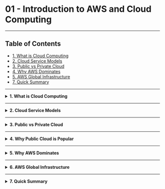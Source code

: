 # 01 - Introduction to AWS and Cloud Computing

---

## Table of Contents

- [1. What is Cloud Computing](#1-what-is-cloud-computing)  
- [2. Cloud Service Models](#2-cloud-service-models)  
- [3. Public vs Private Cloud](#3-public-vs-private-cloud)  
- [4. Why AWS Dominates](#4-why-aws-dominates)  
- [5. AWS Global Infrastructure](#5-aws-global-infrastructure)    
- [7. Quick Summary](#7-quick-summary)

---

<details>
<summary><strong>1. What is Cloud Computing</strong></summary>

## Theory & Notes

- **Traditional Infrastructure (Pre-Cloud Era)**  
  Organizations used to buy physical servers from vendors like IBM or HP, create their own data centers, and manage all infrastructure in-house. This required significant upfront investment and ongoing maintenance.

- **The Problem with Traditional Approach**  
  - **Resource Wastage**: A server with 100GB RAM and 100 CPUs running only one application using 1GB RAM and 1 CPU meant 99% resources were wasted.
  - **High Costs**: Each new application required a separate server purchase.
  - **Maintenance Overhead**: Required dedicated teams for server management, security, updates, and 24/7 monitoring.

- **Virtualization Solution**  
  Technology that allows creating multiple virtual servers (VMs) on a single physical server, maximizing resource utilization. Instead of buying 15 servers, you could buy one powerful server and create 15 virtual machines.

- **Cloud Computing Definition**  
  Cloud computing extends virtualization concept globally - you can request and use computing resources (servers, storage, databases) without knowing their physical location. Resources are managed by cloud providers and accessed over the internet.

---

| Concept | Description | Example |
| ------- | ----------- | ------- |
| **Physical Servers** | Traditional dedicated hardware | Buying IBM/HP servers for data center |
| **Virtualization** | Multiple VMs on single hardware | Creating 15 VMs on one physical server |
| **Cloud Computing** | On-demand access to virtualized resources | Requesting EC2 instance from anywhere |

</details>

---

<details>
<summary><strong>2. Cloud Service Models</strong></summary>

## Theory & Notes

- **IaaS (Infrastructure as a Service)**  
  Provider gives you virtual machines, storage, and networking. You manage operating systems, applications, and data. Like renting a computer.

- **PaaS (Platform as a Service)**  
  Provider manages infrastructure and platform (OS, runtime, databases). You focus only on your application code and data. Like renting a development environment.

- **SaaS (Software as a Service)**  
  Provider manages everything - infrastructure, platform, and application. You just use the ready-made software. Like using Gmail or Zoom.

- **Responsibility Model**  
  As you move from IaaS → PaaS → SaaS, your management responsibility decreases while the provider takes on more.

---

| Model | Provider Manages | You Manage | Real Examples | Best For |
| ----- | ---------------- | ---------- | ------------- | -------- |
| **IaaS** | Hardware, Virtualization, Networking | OS, Runtime, Apps, Data | AWS EC2, Google Compute | Custom applications |
| **PaaS** | Everything above + OS, Runtime | Applications, Data | AWS Beanstalk, Heroku | Developers wanting to focus on code |
| **SaaS** | Everything | Just configuration/usage | Gmail, Salesforce, Zoom | End users needing ready software |

</details>

---

<details>
<summary><strong>3. Public vs Private Cloud</strong></summary>

## Theory & Notes

- **Public Cloud**  
  Cloud infrastructure managed by third-party providers (AWS, Azure, GCP). Resources shared among multiple organizations (multi-tenant). Provider handles data centers, hardware, and maintenance.

- **Private Cloud**  
  Cloud infrastructure managed exclusively by one organization. Requires dedicated IT teams, data centers, and infrastructure management. Uses technologies like OpenStack, VMware vSphere.

- **Why 98% Choose Public Cloud**  
  Primary reason is reduced maintenance overhead. Companies want to focus on their core business, not managing IT infrastructure, security patches, and 24/7 monitoring.

- **Cost Reality**  
  Public cloud eliminates upfront investments, provides pay-as-you-use pricing, and shares infrastructure costs across multiple tenants.

---

| Aspect | Public Cloud | Private Cloud |
| ------ | ------------ | ------------- |
| **Management** | Cloud provider responsibility | Your IT team responsibility |
| **Setup Time** | Minutes to hours | Months to years |
| **Upfront Cost** | Zero (pay-as-you-go) | High capital investment |
| **Maintenance** | Provider handles updates/patches | Internal team required |
| **Scaling** | Instant, automatic | Manual hardware procurement |
| **Security** | Provider's enterprise-grade | Your team's implementation |
| **Innovation** | 200+ managed services | Build everything from scratch |
| **Examples** | AWS, Azure, GCP | Company data centers |

</details>

---

<details>
<summary><strong>4. Why Public Cloud is Popular</strong></summary>

## Theory & Notes

- **Primary Reason: Reduced Maintenance Overhead**  
  Organizations want to focus on their core business rather than managing IT infrastructure. Public cloud eliminates the need for:
  - Dedicated data center teams
  - 24/7 infrastructure monitoring
  - Hardware maintenance and upgrades
  - Security patch management
  - Power and cooling systems

- **Secondary Reason: Cost Efficiency**  
  - No upfront hardware investments
  - Pay only for resources used
  - Automatic scaling reduces over-provisioning
  - Shared infrastructure costs across multiple tenants

- **Additional Benefits**  
  - **Easy Onboarding**: Create account and start using resources immediately
  - **Global Availability**: Access resources from anywhere in the world
  - **Service Variety**: 200+ services available on AWS alone
  - **Innovation Speed**: New services added regularly based on market demands

---

| Benefit | Traditional Infrastructure | Public Cloud |
| ------- | ------------------------- | ------------ |
| **Setup Time** | Months (procurement, setup) | Minutes (account creation) |
| **Maintenance** | Dedicated IT teams required | Provider-managed |
| **Scaling** | Manual hardware procurement | Instant resource scaling |
| **Innovation** | Build everything from scratch | Use pre-built managed services |

</details>

---

<details>
<summary><strong>5. Why AWS Dominates</strong></summary>

## Theory & Notes

### First-Mover Advantage
AWS pioneered public cloud computing in 2006, starting the entire cloud revolution. Many enterprises began their cloud journey 10-12 years ago with AWS, creating strong vendor lock-in and familiarity.

### Market Leadership Statistics
AWS holds the largest market share in public cloud infrastructure, commanding more market presence than Azure and GCP combined. This dominance directly translates to the highest number of job opportunities requiring AWS skills in the cloud computing field.

### Service Evolution & Breadth
AWS started with foundational services and has grown exponentially:
- **Original Services**: EC2 (compute) and S3 (storage)
- **Current Portfolio**: 200+ services covering:
  - Compute (EC2, Lambda)
  - Storage (S3, EBS)
  - Databases (RDS, DynamoDB)
  - Container services (EKS, ECS)
  - AI/ML services
  - IoT services
  - Networking, security, and analytics

### Career & Professional Benefits
- **High Demand**: AWS professionals are in highest demand across industries
- **Better Compensation**: Higher salary prospects and improved job security
- **Skill Transferability**: Core cloud concepts learned in AWS transfer effectively to other platforms
- **Ecosystem Support**: Largest community, extensive documentation, and third-party integrations

---

## Cloud Market Comparison

| Cloud Provider | Market Position | Key Strengths | Job Market Share |
| -------------- | --------------- | ------------- | ---------------- |
| **AWS (Amazon)** | #1 Market Leader | First-mover advantage, most comprehensive service portfolio, largest ecosystem | ~60% of cloud jobs |
| **Azure (Microsoft)** | #2 Strong Second | Deep Windows/Office integration, enterprise-focused solutions | ~25% of cloud jobs |
| **GCP (Google)** | #3 Growing Fast | Superior AI/ML capabilities, developer-friendly tools | ~10% of cloud jobs |
| **Others** | Niche Players | Specialized solutions for specific industries | ~5% of cloud jobs |

</details>

--- 

<details>
<summary><strong>6. AWS Global Infrastructure</strong></summary>

## Theory & Notes

- **Regions**  
  37 geographic regions worldwide, each completely independent. Choose regions closest to your users for better performance and lower latency.

- **Availability Zones (AZs)**  
  117 availability zones across all regions. Each AZ is isolated data center with independent power, cooling, and networking within a region.

- **Edge Locations**  
  400+ edge locations globally for content delivery (CloudFront CDN). Brings content closer to end users for faster loading times.

- **Best Practices**  
  Always deploy across multiple AZs for high availability. Consider data residency laws when choosing regions.

---

| Component | Count | Purpose | Example |
| --------- | ----- | ------- | ------- |
| **Regions** | 37 | Geographic separation | us-east-1 (Virginia), eu-west-1 (Ireland) |
| **Availability Zones** | 117 | Fault isolation within region | us-east-1a, us-east-1b, us-east-1c |
| **Edge Locations** | 400+ | Content delivery acceleration | CloudFront CDN points |
| **Local Zones** | 16+ | Ultra-low latency for specific metros | Los Angeles, Miami |

</details>

---

<details>
<summary><strong>7. Quick Summary</strong></summary>

### Key Concepts Recap

| Concept | Key Points | Practical Impact |
| ------- | ---------- | ---------------- |
| **Cloud Computing** | On-demand IT resources, pay-as-you-go model | 90% cost reduction, instant deployment |
| **Service Models** | IaaS (rent computers), PaaS (rent platform), SaaS (rent software) | Choose based on control vs convenience |
| **Public vs Private** | Public: provider-managed, Private: self-managed | 98% choose public for reduced overhead |
| **AWS Leadership** | Market leader, first-mover, most job opportunities | Best career investment in cloud |
| **Global Infrastructure** | 37 regions, 117 AZs, 400+ edge locations | Deploy globally in minutes |

### Essential Services (80/20 Focus)

| Priority | Service | Description | Why Critical |
| -------- | ------- | ----------- | ------------ |
| **High** | EC2 | Virtual machines | Core compute service |
| **High** | S3 | Object storage | Universal storage solution |
| **High** | IAM | Access management | Security foundation |
| **Medium** | RDS | Managed databases | Data persistence |
| **Medium** | VPC | Private networking | Network isolation |
| **Medium** | Lambda | Serverless compute | Modern application architecture |

### What's Next?
- Day 02: Deep dive into EC2 (Virtual Machines)
- Day 03: S3 Storage and data management
- Day 04: IAM Security and user management
- Day 05: VPC Networking fundamentals

### Learning Path
This foundation prepares you for practical AWS implementation. Focus on understanding the core concepts before diving into hands-on practice with specific services.

### 🎯 Action Items
- [ ] Create AWS Free Tier account
- [ ] Explore AWS Management Console
- [ ] Identify which service model fits your use case
- [ ] Choose your preferred AWS region
- [ ] Bookmark AWS documentation

</details>